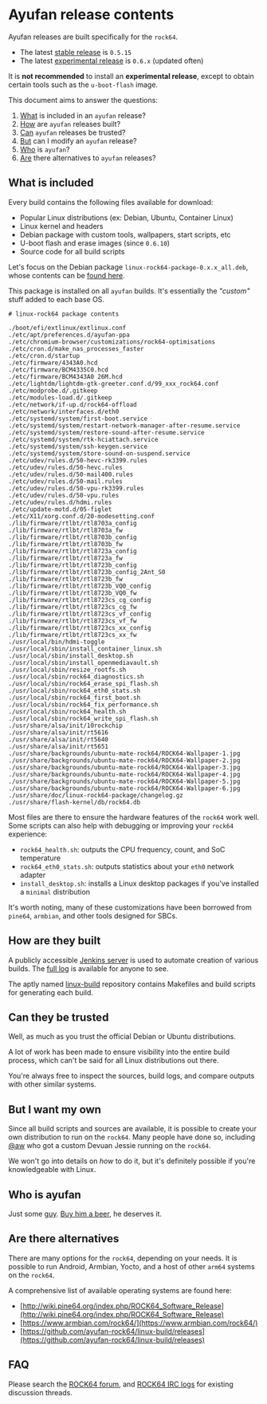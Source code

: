 # Ayufan release contents

Ayufan releases are built specifically for the `rock64`.

  * The latest [stable release](https://github.com/ayufan-rock64/linux-build/releases/latest) is `0.5.15`
  * The latest [experimental release](https://github.com/ayufan-rock64/linux-build/releases) is `0.6.x` (updated often)

It is **not recommended** to install an **experimental release**, except to obtain certain tools such as the `u-boot-flash` image.

This document aims to answer the questions:

  1. [What](#what-is-included) is included in an `ayufan` release?
  2. [How](#how-are-they-built) are `ayufan` releases built?
  3. [Can](#can-they-be-trusted) `ayufan` releases be trusted?
  4. [But](#but-i-want-my-own) can I modify an `ayufan` release?
  5. [Who](#who-is-ayufan) is `ayufan`?
  6. [Are](#are-there-alternatives) there alternatives to `ayufan` releases?

## What is included

Every build contains the following files available for download:

  * Popular Linux distributions (ex: Debian, Ubuntu, Container Linux)
  * Linux kernel and headers
  * Debian package with custom tools, wallpapers, start scripts, etc
  * U-boot flash and erase images (since `0.6.10`)
  * Source code for all build scripts

Let's focus on the Debian package `linux-rock64-package-0.x.x_all.deb`, whose contents can be [found here](https://github.com/ayufan-rock64/linux-build/tree/master/package/root).

This package is installed on all `ayufan` builds. It's essentially the _"custom"_ stuff added to each base OS.

```
# linux-rock64 package contents

./boot/efi/extlinux/extlinux.conf
./etc/apt/preferences.d/ayufan-ppa
./etc/chromium-browser/customizations/rock64-optimisations
./etc/cron.d/make_nas_processes_faster
./etc/cron.d/startup
./etc/firmware/4343A0.hcd
./etc/firmware/BCM4335C0.hcd
./etc/firmware/BCM4343A0 26M.hcd
./etc/lightdm/lightdm-gtk-greeter.conf.d/99_xxx_rock64.conf
./etc/modprobe.d/.gitkeep
./etc/modules-load.d/.gitkeep
./etc/network/if-up.d/rock64-offload
./etc/network/interfaces.d/eth0
./etc/systemd/system/first-boot.service
./etc/systemd/system/restart-network-manager-after-resume.service
./etc/systemd/system/restore-sound-after-resume.service
./etc/systemd/system/rtk-hciattach.service
./etc/systemd/system/ssh-keygen.service
./etc/systemd/system/store-sound-on-suspend.service
./etc/udev/rules.d/50-hevc-rk3399.rules
./etc/udev/rules.d/50-hevc.rules
./etc/udev/rules.d/50-mail400.rules
./etc/udev/rules.d/50-mail.rules
./etc/udev/rules.d/50-vpu-rk3399.rules
./etc/udev/rules.d/50-vpu.rules
./etc/udev/rules.d/hdmi.rules
./etc/update-motd.d/05-figlet
./etc/X11/xorg.conf.d/20-modesetting.conf
./lib/firmware/rtlbt/rtl8703a_config
./lib/firmware/rtlbt/rtl8703a_fw
./lib/firmware/rtlbt/rtl8703b_config
./lib/firmware/rtlbt/rtl8703b_fw
./lib/firmware/rtlbt/rtl8723a_config
./lib/firmware/rtlbt/rtl8723a_fw
./lib/firmware/rtlbt/rtl8723b_config
./lib/firmware/rtlbt/rtl8723b_config_2Ant_S0
./lib/firmware/rtlbt/rtl8723b_fw
./lib/firmware/rtlbt/rtl8723b_VQ0_config
./lib/firmware/rtlbt/rtl8723b_VQ0_fw
./lib/firmware/rtlbt/rtl8723cs_cg_config
./lib/firmware/rtlbt/rtl8723cs_cg_fw
./lib/firmware/rtlbt/rtl8723cs_vf_config
./lib/firmware/rtlbt/rtl8723cs_vf_fw
./lib/firmware/rtlbt/rtl8723cs_xx_config
./lib/firmware/rtlbt/rtl8723cs_xx_fw
./usr/local/bin/hdmi-toggle
./usr/local/sbin/install_container_linux.sh
./usr/local/sbin/install_desktop.sh
./usr/local/sbin/install_openmediavault.sh
./usr/local/sbin/resize_rootfs.sh
./usr/local/sbin/rock64_diagnostics.sh
./usr/local/sbin/rock64_erase_spi_flash.sh
./usr/local/sbin/rock64_eth0_stats.sh
./usr/local/sbin/rock64_first_boot.sh
./usr/local/sbin/rock64_fix_performance.sh
./usr/local/sbin/rock64_health.sh
./usr/local/sbin/rock64_write_spi_flash.sh
./usr/share/alsa/init/10rockchip
./usr/share/alsa/init/rt5616
./usr/share/alsa/init/rt5640
./usr/share/alsa/init/rt5651
./usr/share/backgrounds/ubuntu-mate-rock64/ROCK64-Wallpaper-1.jpg
./usr/share/backgrounds/ubuntu-mate-rock64/ROCK64-Wallpaper-2.jpg
./usr/share/backgrounds/ubuntu-mate-rock64/ROCK64-Wallpaper-3.jpg
./usr/share/backgrounds/ubuntu-mate-rock64/ROCK64-Wallpaper-4.jpg
./usr/share/backgrounds/ubuntu-mate-rock64/ROCK64-Wallpaper-5.jpg
./usr/share/backgrounds/ubuntu-mate-rock64/ROCK64-Wallpaper-6.jpg
./usr/share/doc/linux-rock64-package/changelog.gz
./usr/share/flash-kernel/db/rock64.db
```

Most files are there to ensure the hardware features of the `rock64` work well. Some scripts can also help with debugging or improving your `rock64` experience:

  * `rock64_health.sh`: outputs the CPU frequency, count, and SoC temperature
  * `rock64_eth0_stats.sh`: outputs statistics about your `eth0` network adapter
  * `install_desktop.sh`: installs a Linux desktop packages if you've installed a `minimal` distribution

It's worth noting, many of these customizations have been borrowed from `pine64`, `armbian`, and other tools designed for SBCs.

## How are they built

A publicly accessible [Jenkins server](https://jenkins.ayufan.eu/job/linux-build-rock-64/) is used to automate creation of various builds. The [full log](https://jenkins.ayufan.eu/job/linux-build-rock-64/lastBuild/console) is available for anyone to see.

The aptly named [linux-build](https://github.com/ayufan-rock64/linux-build) repository contains Makefiles and build scripts for generating each build.

## Can they be trusted

Well, as much as you trust the official Debian or Ubuntu distributions.

A lot of work has been made to ensure visibility into the entire build process, which can't be said for all Linux distributions out there.

You're always free to inspect the sources, build logs, and compare outputs with other similar systems.

## But I want my own

Since all build scripts and sources are available, it is possible to create your own distribution to run on the `rock64`. Many people have done so, including [@aw](https://github.com/aw) who got a custom Devuan Jessie running on the `rock64`.

We won't go into details on _how_ to do it, but it's definitely possible if you're knowledgeable with Linux.

## Who is ayufan

Just some [guy](https://github.com/ayufan). [Buy him a beer](https://www.paypal.me/ayufanpl), he deserves it.

## Are there alternatives

There are many options for the `rock64`, depending on your needs. It is possible to run Android, Armbian, Yocto, and a host of other `arm64` systems on the `rock64`.

A comprehensive list of available operating systems are found here:

  * [http://wiki.pine64.org/index.php/ROCK64_Software_Release](http://wiki.pine64.org/index.php/ROCK64_Software_Release)
  * [https://www.armbian.com/rock64/](https://www.armbian.com/rock64/)
  * [https://github.com/ayufan-rock64/linux-build/releases](https://github.com/ayufan-rock64/linux-build/releases)

## FAQ

Please search the [ROCK64 forum](https://forum.pine64.org/forumdisplay.php?fid=85), and [ROCK64 IRC logs](http://irc.pine64.uk/?) for existing discussion threads.
